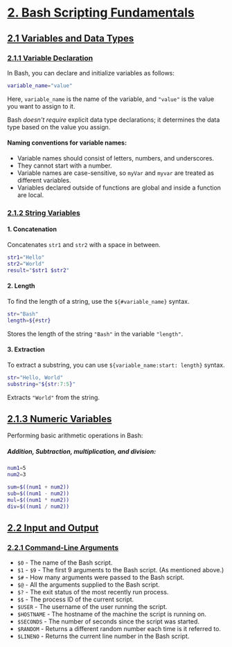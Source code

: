 # [2. Bash Scripting Fundamentals](#2-bash-scripting-fundamentals)

## [2.1 Variables and Data Types](#21-variables-and-data-types)

### [2.1.1 Variable Declaration](#211-variable-declaration)

In Bash, you can declare and initialize variables as follows:

```bash
variable_name="value"
```

Here,
`variable_name` is the name of the variable, and
`"value"` is the value you want to assign to it.

Bash _doesn't require_ explicit data type declarations; it determines the data type based on the value you assign.

#### Naming conventions for variable names:

- Variable names should consist of letters, numbers, and underscores.
- They cannot start with a number.
- Variable names are case-sensitive, so `myVar` and `myvar` are treated as different variables.
- Variables declared outside of functions are global and inside a function are local.

### [2.1.2 String Variables](#212-string-variables)

#### 1. Concatenation

Concatenates `str1` and `str2` with a space in between.

```bash
str1="Hello"
str2="World"
result="$str1 $str2"
```

#### 2. Length

To find the length of a string, use the `${#variable_name}` syntax.

```bash
str="Bash"
length=${#str}
```

Stores the length of the string `"Bash"` in the variable `"length"`.

#### 3. Extraction

To extract a substring, you can use `${variable_name:start: length}` syntax.

```bash
str="Hello, World"
substring="${str:7:5}"
```

Extracts `"World"` from the string.

## [2.1.3 Numeric Variables](#213-numeric-variables)

Performing basic arithmetic operations in Bash:

##### Addition, Subtraction, multiplication, and division:

```bash
num1=5
num2=3

sum=$((num1 + num2))
sub=$((num1 - num2))
mul=$((num1 * num2))
div=$((num1 / num2))
```

## [2.2 Input and Output](#22-input-and-output)

### [2.2.1 Command-Line Arguments](#221-command-line-arguments)

- `$0` - The name of the Bash script.
- `$1` - `$9` - The first 9 arguments to the Bash script. (As mentioned above.)
- `$#` - How many arguments were passed to the Bash script.
- `$@` - All the arguments supplied to the Bash script.
- `$?` - The exit status of the most recently run process.
- `$$` - The process ID of the current script.
- `$USER` - The username of the user running the script.
- `$HOSTNAME` - The hostname of the machine the script is running on.
- `$SECONDS` - The number of seconds since the script was started.
- `$RANDOM` - Returns a different random number each time is it referred to.
- `$LINENO` - Returns the current line number in the Bash script.
